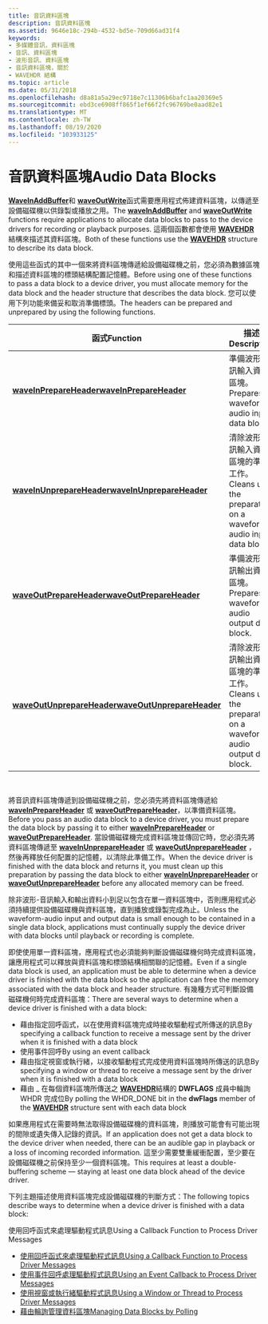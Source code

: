 ```yaml
---
title: 音訊資料區塊
description: 音訊資料區塊
ms.assetid: 9646e18c-294b-4532-bd5e-709d66ad31f4
keywords:
- 多媒體音訊，資料區塊
- 音訊、資料區塊
- 波形音訊、資料區塊
- 音訊資料區塊，關於
- WAVEHDR 結構
ms.topic: article
ms.date: 05/31/2018
ms.openlocfilehash: d8a81a5a29ec9718e7c11306b6bafc1aa20369e5
ms.sourcegitcommit: ebd3ce6908ff865f1ef66f2fc96769be0aad82e1
ms.translationtype: MT
ms.contentlocale: zh-TW
ms.lasthandoff: 08/19/2020
ms.locfileid: "103933125"
---
```

# <a name="audio-data-blocks"></a><span data-ttu-id="97d46-108">音訊資料區塊</span><span class="sxs-lookup"><span data-stu-id="97d46-108">Audio Data Blocks</span></span>

<span data-ttu-id="97d46-109">[**WaveInAddBuffer**](/windows/win32/api/mmeapi/nf-mmeapi-waveinaddbuffer)和 [**waveOutWrite**](/windows/win32/api/mmeapi/nf-mmeapi-waveoutwrite)函式需要應用程式佈建資料區塊，以傳遞至設備磁碟機以供錄製或播放之用。</span><span class="sxs-lookup"><span data-stu-id="97d46-109">The [**waveInAddBuffer**](/windows/win32/api/mmeapi/nf-mmeapi-waveinaddbuffer) and [**waveOutWrite**](/windows/win32/api/mmeapi/nf-mmeapi-waveoutwrite) functions require applications to allocate data blocks to pass to the device drivers for recording or playback purposes.</span></span> <span data-ttu-id="97d46-110">這兩個函數都會使用 [**WAVEHDR**](/windows/win32/api/mmeapi/ns-mmeapi-wavehdr) 結構來描述其資料區塊。</span><span class="sxs-lookup"><span data-stu-id="97d46-110">Both of these functions use the [**WAVEHDR**](/windows/win32/api/mmeapi/ns-mmeapi-wavehdr) structure to describe its data block.</span></span>

<span data-ttu-id="97d46-111">使用這些函式的其中一個來將資料區塊傳遞給設備磁碟機之前，您必須為數據區塊和描述資料區塊的標頭結構配置記憶體。</span><span class="sxs-lookup"><span data-stu-id="97d46-111">Before using one of these functions to pass a data block to a device driver, you must allocate memory for the data block and the header structure that describes the data block.</span></span> <span data-ttu-id="97d46-112">您可以使用下列功能來備妥和取消準備標頭。</span><span class="sxs-lookup"><span data-stu-id="97d46-112">The headers can be prepared and unprepared by using the following functions.</span></span>



| <span data-ttu-id="97d46-113">函式</span><span class="sxs-lookup"><span data-stu-id="97d46-113">Function</span></span>                                                 | <span data-ttu-id="97d46-114">描述</span><span class="sxs-lookup"><span data-stu-id="97d46-114">Description</span></span>                                                      |
|----------------------------------------------------------|------------------------------------------------------------------|
| [<span data-ttu-id="97d46-115">**waveInPrepareHeader**</span><span class="sxs-lookup"><span data-stu-id="97d46-115">**waveInPrepareHeader**</span></span>](/windows/win32/api/mmeapi/nf-mmeapi-waveinprepareheader)       | <span data-ttu-id="97d46-116">準備波形-音訊輸入資料區塊。</span><span class="sxs-lookup"><span data-stu-id="97d46-116">Prepares a waveform-audio input data block.</span></span>                      |
| [<span data-ttu-id="97d46-117">**waveInUnprepareHeader**</span><span class="sxs-lookup"><span data-stu-id="97d46-117">**waveInUnprepareHeader**</span></span>](/windows/win32/api/mmeapi/nf-mmeapi-waveinunprepareheader)   | <span data-ttu-id="97d46-118">清除波形音訊輸入資料區塊的準備工作。</span><span class="sxs-lookup"><span data-stu-id="97d46-118">Cleans up the preparation on a waveform-audio input data block.</span></span>  |
| [<span data-ttu-id="97d46-119">**waveOutPrepareHeader**</span><span class="sxs-lookup"><span data-stu-id="97d46-119">**waveOutPrepareHeader**</span></span>](/windows/win32/api/mmeapi/nf-mmeapi-waveoutprepareheader)     | <span data-ttu-id="97d46-120">準備波形音訊輸出資料區塊。</span><span class="sxs-lookup"><span data-stu-id="97d46-120">Prepares a waveform-audio output data block.</span></span>                     |
| [<span data-ttu-id="97d46-121">**waveOutUnprepareHeader**</span><span class="sxs-lookup"><span data-stu-id="97d46-121">**waveOutUnprepareHeader**</span></span>](/windows/win32/api/mmeapi/nf-mmeapi-waveoutunprepareheader) | <span data-ttu-id="97d46-122">清除波形音訊輸出資料區塊的準備工作。</span><span class="sxs-lookup"><span data-stu-id="97d46-122">Cleans up the preparation on a waveform-audio output data block.</span></span> |



 

<span data-ttu-id="97d46-123">將音訊資料區塊傳遞到設備磁碟機之前，您必須先將資料區塊傳遞給 [**waveInPrepareHeader**](/windows/win32/api/mmeapi/nf-mmeapi-waveinprepareheader) 或 [**waveOutPrepareHeader**](/windows/win32/api/mmeapi/nf-mmeapi-waveoutprepareheader)，以準備資料區塊。</span><span class="sxs-lookup"><span data-stu-id="97d46-123">Before you pass an audio data block to a device driver, you must prepare the data block by passing it to either [**waveInPrepareHeader**](/windows/win32/api/mmeapi/nf-mmeapi-waveinprepareheader) or [**waveOutPrepareHeader**](/windows/win32/api/mmeapi/nf-mmeapi-waveoutprepareheader).</span></span> <span data-ttu-id="97d46-124">當設備磁碟機完成資料區塊並傳回它時，您必須先將資料區塊傳遞至 [**waveInUnprepareHeader**](/windows/win32/api/mmeapi/nf-mmeapi-waveinunprepareheader) 或 [**waveOutUnprepareHeader**](/windows/win32/api/mmeapi/nf-mmeapi-waveoutunprepareheader) ，然後再釋放任何配置的記憶體，以清除此準備工作。</span><span class="sxs-lookup"><span data-stu-id="97d46-124">When the device driver is finished with the data block and returns it, you must clean up this preparation by passing the data block to either [**waveInUnprepareHeader**](/windows/win32/api/mmeapi/nf-mmeapi-waveinunprepareheader) or [**waveOutUnprepareHeader**](/windows/win32/api/mmeapi/nf-mmeapi-waveoutunprepareheader) before any allocated memory can be freed.</span></span>

<span data-ttu-id="97d46-125">除非波形-音訊輸入和輸出資料小到足以包含在單一資料區塊中，否則應用程式必須持續提供設備磁碟機與資料區塊，直到播放或錄製完成為止。</span><span class="sxs-lookup"><span data-stu-id="97d46-125">Unless the waveform-audio input and output data is small enough to be contained in a single data block, applications must continually supply the device driver with data blocks until playback or recording is complete.</span></span>

<span data-ttu-id="97d46-126">即使使用單一資料區塊，應用程式也必須能夠判斷設備磁碟機何時完成資料區塊，讓應用程式可以釋放與資料區塊和標頭結構相關聯的記憶體。</span><span class="sxs-lookup"><span data-stu-id="97d46-126">Even if a single data block is used, an application must be able to determine when a device driver is finished with the data block so the application can free the memory associated with the data block and header structure.</span></span> <span data-ttu-id="97d46-127">有幾種方式可判斷設備磁碟機何時完成資料區塊：</span><span class="sxs-lookup"><span data-stu-id="97d46-127">There are several ways to determine when a device driver is finished with a data block:</span></span>

-   <span data-ttu-id="97d46-128">藉由指定回呼函式，以在使用資料區塊完成時接收驅動程式所傳送的訊息</span><span class="sxs-lookup"><span data-stu-id="97d46-128">By specifying a callback function to receive a message sent by the driver when it is finished with a data block</span></span>
-   <span data-ttu-id="97d46-129">使用事件回呼</span><span class="sxs-lookup"><span data-stu-id="97d46-129">By using an event callback</span></span>
-   <span data-ttu-id="97d46-130">藉由指定視窗或執行緒，以接收驅動程式完成使用資料區塊時所傳送的訊息</span><span class="sxs-lookup"><span data-stu-id="97d46-130">By specifying a window or thread to receive a message sent by the driver when it is finished with a data block</span></span>
-   <span data-ttu-id="97d46-131">藉由 \_ 在每個資料區塊所傳送之 [**WAVEHDR**](/windows/win32/api/mmeapi/ns-mmeapi-wavehdr)結構的 **DWFLAGS** 成員中輪詢 WHDR 完成位</span><span class="sxs-lookup"><span data-stu-id="97d46-131">By polling the WHDR\_DONE bit in the **dwFlags** member of the [**WAVEHDR**](/windows/win32/api/mmeapi/ns-mmeapi-wavehdr) structure sent with each data block</span></span>

<span data-ttu-id="97d46-132">如果應用程式在需要時無法取得設備磁碟機的資料區塊，則播放可能會有可能出現的間隙或遺失傳入記錄的資訊。</span><span class="sxs-lookup"><span data-stu-id="97d46-132">If an application does not get a data block to the device driver when needed, there can be an audible gap in playback or a loss of incoming recorded information.</span></span> <span data-ttu-id="97d46-133">這至少需要雙重緩衝配置，至少要在設備磁碟機之前保持至少一個資料區塊。</span><span class="sxs-lookup"><span data-stu-id="97d46-133">This requires at least a double-buffering scheme — staying at least one data block ahead of the device driver.</span></span>

<span data-ttu-id="97d46-134">下列主題描述使用資料區塊完成設備磁碟機的判斷方式：</span><span class="sxs-lookup"><span data-stu-id="97d46-134">The following topics describe ways to determine when a device driver is finished with a data block:</span></span>

<span data-ttu-id="97d46-135">使用回呼函式來處理驅動程式訊息</span><span class="sxs-lookup"><span data-stu-id="97d46-135">Using a Callback Function to Process Driver Messages</span></span>

-   [<span data-ttu-id="97d46-136">使用回呼函式來處理驅動程式訊息</span><span class="sxs-lookup"><span data-stu-id="97d46-136">Using a Callback Function to Process Driver Messages</span></span>](using-a-callback-function-to-process-driver-messages.md)
-   [<span data-ttu-id="97d46-137">使用事件回呼處理驅動程式訊息</span><span class="sxs-lookup"><span data-stu-id="97d46-137">Using an Event Callback to Process Driver Messages</span></span>](using-an-callback-to-process-driver-messages.md)
-   [<span data-ttu-id="97d46-138">使用視窗或執行緒驅動程式訊息</span><span class="sxs-lookup"><span data-stu-id="97d46-138">Using a Window or Thread to Process Driver Messages</span></span>](using-a-window-or-thread-to-process-driver-messages.md)
-   [<span data-ttu-id="97d46-139">藉由輪詢管理資料區塊</span><span class="sxs-lookup"><span data-stu-id="97d46-139">Managing Data Blocks by Polling</span></span>](managing-data-blocks-by-polling.md)

 

 